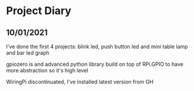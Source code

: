 # Project Diary

## 10/01/2021

I've done the first 4 projects: blink led, push button led and mini table lamp and bar led graph

gpiozero is and advanced python library build on top of  RPi.GPIO to have more abstraction so it's high level

WiringPi discontinuated, I've installed latest version from GH




